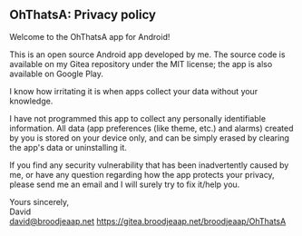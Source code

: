 ## OhThatsA: Privacy policy

Welcome to the OhThatsA app for Android!

This is an open source Android app developed by me. The source code is available on my Gitea repository under the MIT license; the app is also available on Google Play.

I know how irritating it is when apps collect your data without your knowledge.

I have not programmed this app to collect any personally identifiable information. All data (app preferences (like theme, etc.) and alarms) created by you is stored on your device only, and can be simply erased by clearing the app's data or uninstalling it.

If you find any security vulnerability that has been inadvertently caused by me, or have any question regarding how the app protects your privacy, please send me an email and I will surely try to fix it/help you.

Yours sincerely,  
David    
david@broodjeaap.net
https://gitea.broodjeaap.net/broodjeaap/OhThatsA